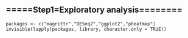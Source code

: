 ##   =====Step1=Exploratory analysis========

```
packages <- c("magrittr","DESeq2","ggplot2","pheatmap")
invisible(lapply(packages, library, character.only = TRUE))
```

